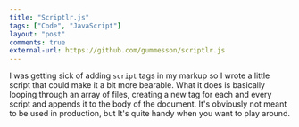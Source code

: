 ```yaml
---
title: "Scriptlr.js"
tags: ["Code", "JavaScript"]
layout: "post"
comments: true
external-url: https://github.com/gummesson/scriptlr.js
---
```


I was getting sick of adding `script` tags in my markup so I wrote a little script that could make it a bit more bearable. What it does is basically looping through an array of files, creating a new tag for each and every script and appends it to the body of the document. It's obviously not meant to be used in production, but It's quite handy when you want to play around.
